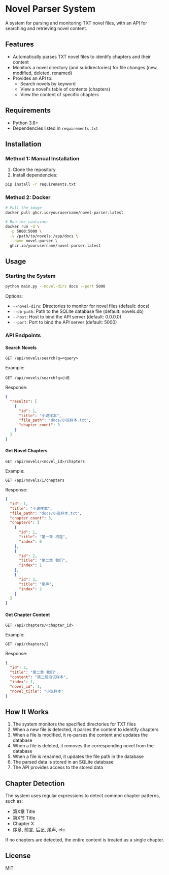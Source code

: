 # Novel Parser System

A system for parsing and monitoring TXT novel files, with an API for searching and retrieving novel content.

## Features

- Automatically parses TXT novel files to identify chapters and their content
- Monitors a novel directory (and subdirectories) for file changes (new, modified, deleted, renamed)
- Provides an API to:
  - Search novels by keyword
  - View a novel's table of contents (chapters)
  - View the content of specific chapters

## Requirements

- Python 3.6+
- Dependencies listed in `requirements.txt`

## Installation

### Method 1: Manual Installation

1. Clone the repository
2. Install dependencies:

```bash
pip install -r requirements.txt
```

### Method 2: Docker

```bash
# Pull the image
docker pull ghcr.io/yourusername/novel-parser:latest

# Run the container
docker run -d \
  -p 5000:5000 \
  -v /path/to/novels:/app/docs \
  --name novel-parser \
  ghcr.io/yourusername/novel-parser:latest
```

## Usage

### Starting the System

```bash
python main.py --novel-dirs docs --port 5000
```

Options:
- `--novel-dirs`: Directories to monitor for novel files (default: docs)
- `--db-path`: Path to the SQLite database file (default: novels.db)
- `--host`: Host to bind the API server (default: 0.0.0.0)
- `--port`: Port to bind the API server (default: 5000)

### API Endpoints

#### Search Novels

```
GET /api/novels/search?q=<query>
```

Example:
```
GET /api/novels/search?q=小说
```

Response:
```json
{
  "results": [
    {
      "id": 1,
      "title": "小说样本",
      "file_path": "docs/小说样本.txt",
      "chapter_count": 3
    }
  ]
}
```

#### Get Novel Chapters

```
GET /api/novels/<novel_id>/chapters
```

Example:
```
GET /api/novels/1/chapters
```

Response:
```json
{
  "id": 1,
  "title": "小说样本",
  "file_path": "docs/小说样本.txt",
  "chapter_count": 3,
  "chapters": [
    {
      "id": 1,
      "title": "第一章 相遇",
      "index": 0
    },
    {
      "id": 2,
      "title": "第二章 我们",
      "index": 1
    },
    {
      "id": 3,
      "title": "尾声",
      "index": 2
    }
  ]
}
```

#### Get Chapter Content

```
GET /api/chapters/<chapter_id>
```

Example:
```
GET /api/chapters/2
```

Response:
```json
{
  "id": 2,
  "title": "第二章 我们",
  "content": "第二段测试样本",
  "index": 1,
  "novel_id": 1,
  "novel_title": "小说样本"
}
```

## How It Works

1. The system monitors the specified directories for TXT files
2. When a new file is detected, it parses the content to identify chapters
3. When a file is modified, it re-parses the content and updates the database
4. When a file is deleted, it removes the corresponding novel from the database
5. When a file is renamed, it updates the file path in the database
6. The parsed data is stored in an SQLite database
7. The API provides access to the stored data

## Chapter Detection

The system uses regular expressions to detect common chapter patterns, such as:
- 第X章 Title
- 第X节 Title
- Chapter X
- 序章, 前言, 后记, 尾声, etc.

If no chapters are detected, the entire content is treated as a single chapter.

## License

MIT
